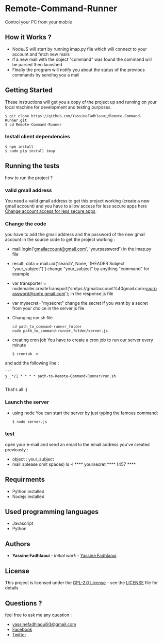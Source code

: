 # Remote-Command-Runner
Control your PC from your mobile

## How it Works ?

* NodeJS will start by running imap.py file which will connect to your account and fetch new mails
* if a new mail with the object "command" was found the command will be parsed then launshed
* Finally the program will notify you about the status of the previous commands by sending you a mail

## Getting Started

These instructions will get you a copy of the project up and running on your local machine for development and testing purposes. 

```
$ git clone https://github.com/YassineFadhlaoui/Remote-Command-Runner.git
$ cd Remote-Command-Runner
```
### Install client dependencies 
    
 ```
 $ npm install
 $ sudo pip install imap
 ```
    
## Running the tests

how to run the project ?

### valid gmail address

You need a valid gmail address to get this project working (create a new gmail account) and you have to allow access for less secure apps here [Change account access for less secure apps](https://www.google.com/settings/security/lesssecureapps).

### Change the code

you have to add the gmail address and the password of the new gmail account in the source code to get the project working :
* mail.login('gmailaccount@gmail.com', 'yourpassword') in the imap.py file 
* result, data = mail.uid('search', None, '(HEADER Subject "your_subject")') change "your_subject" by anything "command" for example 
* var transporter = nodemailer.createTransport('smtps://gmailaccount%40gmail.com:yourpassword@smtp.gmail.com'); in the response.js file
*  var mysecret="mysecret" change the secret if you want by a secret from your choice in the server.js file
* Changing run.sh file

    ```
    cd path_to_command-runner_folder
    node path_to_command-runner_folder/server.js
    ```

* creating cron job
You have to create a cron job to run our server every minute

    ```
    $ crontab -e
    ```
and add the following line :

    ```
    $  */1 * * * * path-to-Remote-Command-Runner/run.sh 
    ```

That's all :)

### Launch the server

* using node
You can start the server by just typing the famous command:

    ```
    $ node server.js
    ```
### test
open your e-mail and send an email to the email address you've created previously :
* object : your_subject
* mail :(please omit spaces)
         ls -l **** yoursecret **** 1457 ****

## Requirments
  * Python installed
  * Nodejs installed
  
## Used programming languages
  
  * Javascript
  * Python
  
## Authors

* **Yassine Fadhlaoui** - *Initial work* - [Yassine Fadhlaoui](https://github.com/YassineFadhlaoui)

## License

This project is licensed under the [GPL-2.0 License](https://www.gnu.org/licenses/old-licenses/gpl-2.0.en.html) - see the [LICENSE](https://github.com/Remote-Command-Runner/blob/master/LICENSE) file for details

## Questions ?
 
 feel free to ask me any question :
 * yassinefadhlaoui93@gmail.com
 * [Facebook](https://www.facebook.com/yassine.fadhlaoui.9)
 * [Twitter](https://twitter.com/FadYassine)
